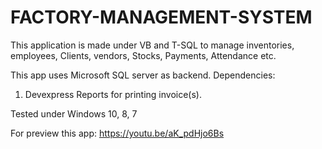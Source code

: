 # FACTORY-MANAGEMENT-SYSTEM
This application is made under VB and T-SQL to manage inventories, employees, Clients, vendors, Stocks, Payments, Attendance etc.

This app uses Microsoft SQL server as backend.
Dependencies:
1. Devexpress Reports for printing invoice(s).

Tested under Windows 10, 8, 7

For preview this app:
https://youtu.be/aK_pdHjo6Bs
